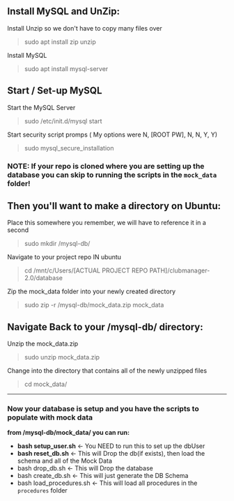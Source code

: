 **Install MySQL and UnZip:**
---------------------------------------------------------------------------------------------------------------------------
Install Unzip so we don't have to copy many files over
> sudo apt install zip unzip

Install MySQL
> sudo apt install mysql-server


**Start / Set-up MySQL**
---------------------------------------------------------------------------------------------------------------------------
Start the MySQL Server
> sudo /etc/init.d/mysql start	

Start security script promps ( My options were N, [ROOT PW], N, N, Y, Y)
> sudo mysql_secure_installation


### **NOTE:** If your repo is cloned where you are setting up the database you can skip to running the scripts in the `mock_data` folder!


Then you'll want to make a directory on Ubuntu:
---------------------------------------------------------------------------------------------------------------------------
Place this somewhere you remember, we will have to reference it in a second
>sudo mkdir /mysql-db/ 

Navigate to your project repo IN ubuntu
>cd /mnt/c/Users/[ACTUAL PROJECT REPO PATH]/clubmanager-2.0/database

Zip the mock_data folder into your newly created directory
>sudo zip -r /mysql-db/mock_data.zip mock_data


Navigate Back to your /mysql-db/ directory:
---------------------------------------------------------------------------------------------------------------------------
Unzip the mock_data.zip
>sudo unzip mock_data.zip

Change into the directory that contains all of the newly unzipped files
>cd mock_data/

---------------------------------------------------------------------------------------------------------------------------

### Now your database is setup and you have the scripts to populate with mock data

**from /mysql-db/mock_data/ you can run:**

- **bash setup_user.sh** <- You NEED to run this to set up the dbUser
- **bash reset_db.sh** 	<- This will Drop the db(if exists), then load the schema and all of the Mock Data
- bash drop_db.sh		<- This will Drop the database
- bash create_db.sh 	<- This will just generate the DB Schema
- bash load_procedures.sh <- This will load all procedures in the `procedures` folder
